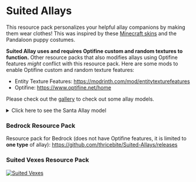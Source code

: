 # Suited Allays

This resource pack personalizes your helpful allay companions by making them wear clothes! This was inspired by these [Minecraft skins](https://namemc.com/profile/thricebite.1) and the Pandaloon puppy costumes.

**Suited Allay uses and requires Optifine custom and random textures to function.** Other resource packs that also modifies allays using Optifine features *might* conflict with this resource pack. 
Here are some mods to enable Optifine custom and random texture features: 
- Entity Texture Features: https://modrinth.com/mod/entitytexturefeatures
- Optifine: https://www.optifine.net/home

Please check out the [gallery](https://modrinth.com/resourcepack/suitedallays/gallery
) to check out some allay models.

<details>
<summary>Click here to see the Santa Allay model</summary>

![An image of the Santa Allay model](https://cdn.modrinth.com/data/1cL27r1Z/images/5e75ec5e31a955b1c0f2e7c281dff474518ffd77.gif)

</details>

### Bedrock Resource Pack

Resource pack for Bedrock (does not have Optifine features, it is limited to **one type** of allay): https://github.com/thricebite/Suited-Allays/releases

### Suited Vexes Resource Pack

[![Suited Vexes](https://cdn.modrinth.com/data/6qREtxgp/03f2ade2bf5b1c17f660e74fffd66e3b98f3543c.png)](https://github.com/thricebite/Suited-Vexes/)
